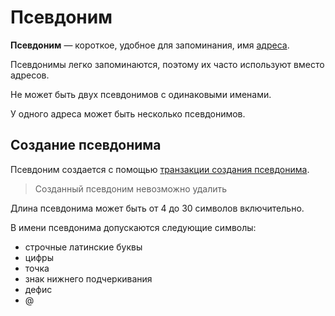 # Псевдоним

**Псевдоним** — короткое, удобное для запоминания, имя [адреса](/ru/blockchain/account/address).

Псевдонимы легко запоминаются, поэтому их часто используют вместо адресов.

Не может быть двух псевдонимов с одинаковыми именами.

У одного адреса может быть несколько псевдонимов.

## Создание псевдонима

Псевдоним создается с помощью [транзакции создания псевдонима](/ru/blockchain/transaction-type/create-alias-transaction).

> Созданный псевдоним невозможно удалить

Длина псевдонима может быть от 4  до 30 символов включительно.

В имени псевдонима допускаются следующие символы:

* строчные латинские буквы
* цифры
* точка
* знак нижнего подчеркивания
* дефис
* @
